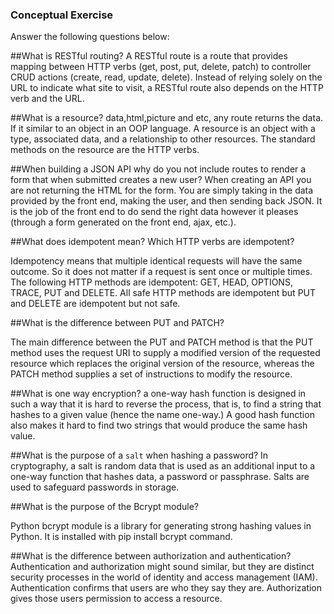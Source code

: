 ### Conceptual Exercise

Answer the following questions below:

##What is RESTful routing?
A RESTful route is a route that provides mapping between HTTP verbs (get, post, put, delete, patch) to controller CRUD actions (create, read, update, delete). Instead of relying solely on the URL to indicate what site to visit, a RESTful route also depends on the HTTP verb and the URL.


##What is a resource?
data,html,picture and etc, any route returns the data.
If it similar to an object in an OOP language. A resource is an object with a type, associated data, and a relationship to other resources. The standard methods on the resource are the HTTP verbs.


##When building a JSON API why do you not include routes to render a form that when submitted creates a new user?
When creating an API you are not returning the HTML for the form. You are simply taking in the data provided by the front end, making the user, and then sending back JSON. It is the job of the front end to do send the right data however it pleases (through a form generated on the front end, ajax, etc.).

##What does idempotent mean? Which HTTP verbs are idempotent?

Idempotency means that multiple identical requests will have the same outcome. So it does not matter if a request is sent once or multiple times. The following HTTP methods are idempotent: GET, HEAD, OPTIONS, TRACE, PUT and DELETE. All safe HTTP methods are idempotent but PUT and DELETE are idempotent but not safe.

##What is the difference between PUT and PATCH?

The main difference between the PUT and PATCH method is that the PUT method uses the request URI to supply a modified version of the requested resource which replaces the original version of the resource, whereas the PATCH method supplies a set of instructions to modify the resource.

##What is one way encryption?
a one-way hash function is designed in such a way that it is hard to reverse the process, that is, to find a string that hashes to a given value (hence the name one-way.) A good hash function also makes it hard to find two strings that would produce the same hash value.

##What is the purpose of a `salt` when hashing a password?
In cryptography, a salt is random data that is used as an additional input to a one-way function that hashes data, a password or passphrase. Salts are used to safeguard passwords in storage.

##What is the purpose of the Bcrypt module?

Python bcrypt module is a library for generating strong hashing values in Python. It is installed with pip install bcrypt command.


##What is the difference between authorization and authentication?
Authentication and authorization might sound similar, but they are distinct security processes in the world of identity and access management (IAM). Authentication confirms that users are who they say they are. Authorization gives those users permission to access a resource.
